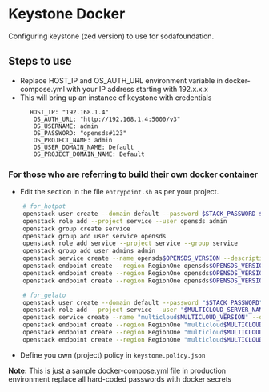 # Keystone Docker

 Configuring keystone (zed version) to use for sodafoundation.

## Steps to use

* Replace HOST_IP and OS_AUTH_URL environment variable in docker-compose.yml with your IP address starting with 192.x.x.x
* This will bring up an instance of keystone with credentials
```
      HOST_IP: "192.168.1.4"
       OS_AUTH_URL: "http://192.168.1.4:5000/v3"
       OS_USERNAME: admin
       OS_PASSWORD: "opensds#123"
       OS_PROJECT_NAME: admin
       OS_USER_DOMAIN_NAME: Default
       OS_PROJECT_DOMAIN_NAME: Default
```

### For those who are referring to build their own docker container

* Edit the section in the file ```entrypoint.sh``` as per your project.

```bash
    # for_hotpot
    openstack user create --domain default --password $STACK_PASSWORD $OPENSDS_SERVER_NAME
    openstack role add --project service --user opensds admin
    openstack group create service
    openstack group add user service opensds
    openstack role add service --project service --group service
    openstack group add user admins admin
    openstack service create --name opensds$OPENSDS_VERSION --description "OpenSDS Block Storage" opensds$OPENSDS_VERSION
    openstack endpoint create --region RegionOne opensds$OPENSDS_VERSION public http://$HOST_IP:50040/$OPENSDS_VERSION/%\(tenant_id\)s
    openstack endpoint create --region RegionOne opensds$OPENSDS_VERSION internal http://$HOST_IP:50040/$OPENSDS_VERSION/%\(tenant_id\)s
    openstack endpoint create --region RegionOne opensds$OPENSDS_VERSION admin http://$HOST_IP:50040/$OPENSDS_VERSION/%\(tenant_id\)s

    # for_gelato
    openstack user create --domain default --password "$STACK_PASSWORD" "$MULTICLOUD_SERVER_NAME"
    openstack role add --project service --user "$MULTICLOUD_SERVER_NAME" admin
    openstack service create --name "multicloud$MULTICLOUD_VERSION" --description "Multi-cloud Block Storage" "multicloud$MULTICLOUD_VERSION"
    openstack endpoint create --region RegionOne "multicloud$MULTICLOUD_VERSION" public "http://$HOST_IP:8089/$MULTICLOUD_VERSION/%(tenant_id)s"
    openstack endpoint create --region RegionOne "multicloud$MULTICLOUD_VERSION" internal "http://$HOST_IP:8089/$MULTICLOUD_VERSION/%(tenant_id)s"
    openstack endpoint create --region RegionOne "multicloud$MULTICLOUD_VERSION" admin "http://$HOST_IP:8089/$MULTICLOUD_VERSION/%(tenant_id)s"
```

* Define you own (project) policy in ```keystone.policy.json```

**Note:**  This is just a sample docker-compose.yml file in production environment replace all hard-coded passwords with docker secrets
